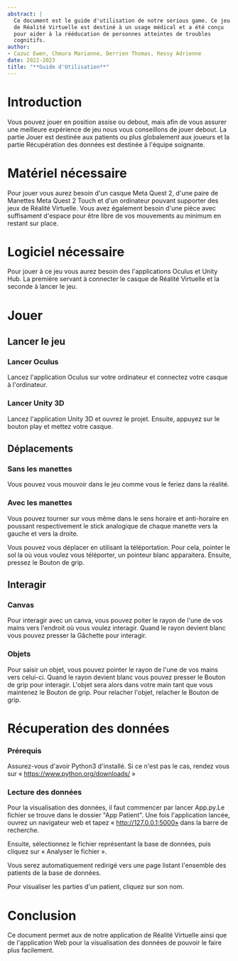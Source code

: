 ```yaml
---
abstract: |
  Ce document est le guide d'utilisation de notre serious game. Ce jeu
  de Réalité Virtuelle est destiné à un usage médical et a été conçu
  pour aider à la rééducation de personnes atteintes de troubles
  cognitifs.
author:
- Cazuc Ewen, Chmura Marianne, Derrien Thomas, Ressy Adrienne
date: 2022-2023
title: "**Guide d'Utilisation**"
---
```


# Introduction

Vous pouvez jouer en position assise ou debout, mais afin de vous
assurer une meilleure expérience de jeu nous vous conseillons de jouer
debout. La partie Jouer est destinée aux patients ou plus globalement
aux joueurs et la partie Récupération des données est destinée à
l'équipe soignante.

# Matériel nécessaire

Pour jouer vous aurez besoin d'un casque Meta Quest 2, d'une paire de
Manettes Meta Quest 2 Touch et d'un ordinateur pouvant supporter des
jeux de Réalité Virtuelle. Vous avez également besoin d'une pièce avec
suffisament d'espace pour être libre de vos mouvements au minimum en
restant sur place.

# Logiciel nécessaire

Pour jouer à ce jeu vous aurez besoin des l'applications Oculus et Unity
Hub. La première servant à connecter le casque de Réalité Virtuelle et
la seconde à lancer le jeu.

# Jouer

## Lancer le jeu

### Lancer Oculus

Lancez l'application Oculus sur votre ordinateur et connectez votre
casque à l'ordinateur.

### Lancer Unity 3D

Lancez l'application Unity 3D et ouvrez le projet. Ensuite, appuyez sur
le bouton play et mettez votre casque.

## Déplacements

### Sans les manettes

Vous pouvez vous mouvoir dans le jeu comme vous le feriez dans la
réalité.

### Avec les manettes

Vous pouvez tourner sur vous même dans le sens horaire et anti-horaire
en poussant respectivement le stick analogique de chaque manette vers la
gauche et vers la droite.

Vous pouvez vous déplacer en utilisant la téléportation. Pour cela,
pointer le sol la où vous voulez vous téléporter, un pointeur blanc
apparaitera. Ensuite, pressez le Bouton de grip.

## Interagir

### Canvas

Pour interagir avec un canva, vous pouvez poiter le rayon de l'une de
vos mains vers l'endroit où vous voulez interagir. Quand le rayon
devient blanc vous pouvez presser la Gâchette pour interagir.

### Objets

Pour saisir un objet, vous pouvez pointer le rayon de l'une de vos mains
vers celui-ci. Quand le rayon devient blanc vous pouvez presser le
Bouton de grip pour interagir. L'objet sera alors dans votre main tant
que vous maintenez le Bouton de grip. Pour relacher l'objet, relacher le
Bouton de grip.

# Récuperation des données

### Prérequis

Assurez-vous d'avoir Python3 d'installé. Si ce n'est pas le cas, rendez
vous sur « https://www.python.org/downloads/ »

### Lecture des données 

Pour la visualisation des données, il faut commencer par lancer
App.py.Le fichier se trouve dans le dossier \"App Patient\". Une fois
l'application lancée, ouvrez un navigateur web et tapez «
http://127.0.0.1:5000» dans la barre de recherche.

Ensuite, sélectionnez le fichier représentant la base de données, puis
cliquez sur « Analyser le fichier ».

Vous serez automatiquement redirigé vers une page listant l'ensemble des
patients de la base de données.

Pour visualiser les parties d'un patient, cliquez sur son nom.

# Conclusion

Ce document permet aux de notre application de Réalité Virtuelle ainsi
que de l'application Web pour la visualisation des données de pouvoir le
faire plus facilement.
